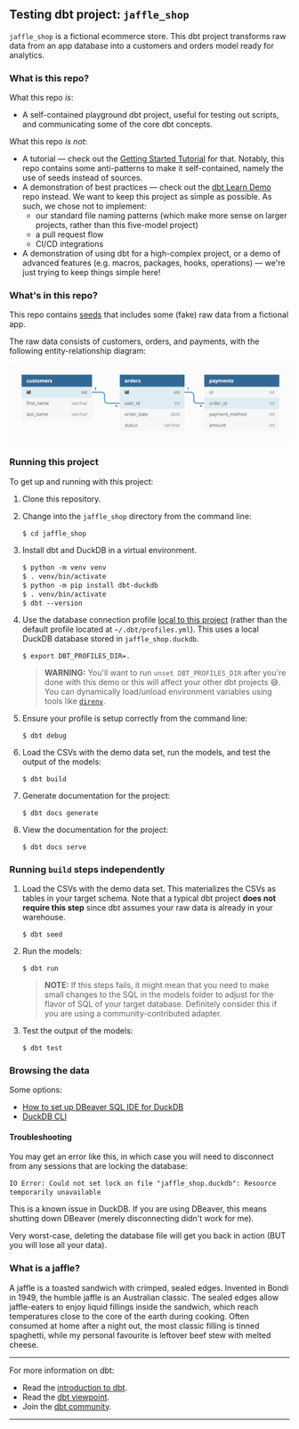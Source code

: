 ## Testing dbt project: `jaffle_shop`

`jaffle_shop` is a fictional ecommerce store. This dbt project transforms raw data from an app database into a customers and orders model ready for analytics.

### What is this repo?
What this repo _is_:
- A self-contained playground dbt project, useful for testing out scripts, and communicating some of the core dbt concepts.

What this repo _is not_:
- A tutorial — check out the [Getting Started Tutorial](https://docs.getdbt.com/tutorial/setting-up) for that. Notably, this repo contains some anti-patterns to make it self-contained, namely the use of seeds instead of sources.
- A demonstration of best practices — check out the [dbt Learn Demo](https://github.com/dbt-labs/dbt-learn-demo) repo instead. We want to keep this project as simple as possible. As such, we chose not to implement:
    - our standard file naming patterns (which make more sense on larger projects, rather than this five-model project)
    - a pull request flow
    - CI/CD integrations
- A demonstration of using dbt for a high-complex project, or a demo of advanced features (e.g. macros, packages, hooks, operations) — we're just trying to keep things simple here!

### What's in this repo?
This repo contains [seeds](https://docs.getdbt.com/docs/building-a-dbt-project/seeds) that includes some (fake) raw data from a fictional app.

The raw data consists of customers, orders, and payments, with the following entity-relationship diagram:

![Jaffle Shop ERD](/etc/jaffle_shop_erd.png)

### Running this project
To get up and running with this project:

1. Clone this repository.

1. Change into the `jaffle_shop` directory from the command line:
    ```shell
    $ cd jaffle_shop
    ```

1. Install dbt and DuckDB in a virtual environment.
    ```shell
    $ python -m venv venv
    $ . venv/bin/activate
    $ python -m pip install dbt-duckdb
    $ . venv/bin/activate
    $ dbt --version
    ```

1. Use the database connection profile [local to this project](https://docs.getdbt.com/dbt-cli/configure-your-profile#advanced-customizing-a-profile-directory) (rather than the default profile located at `~/.dbt/profiles.yml`). This uses a local DuckDB database stored in `jaffle_shop.duckdb`.

    ```shell
    $ export DBT_PROFILES_DIR=.
    ```
    > **WARNING:** You'll want to run `unset DBT_PROFILES_DIR` after you're done with this demo or this will affect your other dbt projects 😅. You can dynamically load/unload environment variables using tools like [`direnv`](https://direnv.net/).

1. Ensure your profile is setup correctly from the command line:
    ```shell
    $ dbt debug
    ```

1. Load the CSVs with the demo data set, run the models, and test the output of the models:
    ```shell
    $ dbt build
    ```

1. Generate documentation for the project:
    ```shell
    $ dbt docs generate
    ```

1. View the documentation for the project:
    ```shell
    $ dbt docs serve
    ```

### Running `build` steps independently

1. Load the CSVs with the demo data set. This materializes the CSVs as tables in your target schema. Note that a typical dbt project **does not require this step** since dbt assumes your raw data is already in your warehouse.
    ```shell
    $ dbt seed
    ```

1. Run the models:
    ```shell
    $ dbt run
    ```

    > **NOTE:** If this steps fails, it might mean that you need to make small changes to the SQL in the models folder to adjust for the flavor of SQL of your target database. Definitely consider this if you are using a community-contributed adapter.

1. Test the output of the models:
    ```shell
    $ dbt test
    ```

### Browsing the data
Some options:
- [How to set up DBeaver SQL IDE for DuckDB](https://duckdb.org/docs/guides/sql_editors/dbeaver)
- [DuckDB CLI](https://duckdb.org/docs/installation/?environment=cli)

#### Troubleshooting

You may get an error like this, in which case you will need to disconnect from any sessions that are locking the database:
```
IO Error: Could not set lock on file "jaffle_shop.duckdb": Resource temporarily unavailable
```

This is a known issue in DuckDB. If you are using DBeaver, this means shutting down DBeaver (merely disconnecting didn't work for me).

Very worst-case, deleting the database file will get you back in action (BUT you will lose all your data).

### What is a jaffle?
A jaffle is a toasted sandwich with crimped, sealed edges. Invented in Bondi in 1949, the humble jaffle is an Australian classic. The sealed edges allow jaffle-eaters to enjoy liquid fillings inside the sandwich, which reach temperatures close to the core of the earth during cooking. Often consumed at home after a night out, the most classic filling is tinned spaghetti, while my personal favourite is leftover beef stew with melted cheese.

---
For more information on dbt:
- Read the [introduction to dbt](https://docs.getdbt.com/docs/introduction).
- Read the [dbt viewpoint](https://docs.getdbt.com/docs/about/viewpoint).
- Join the [dbt community](http://community.getdbt.com/).
---
